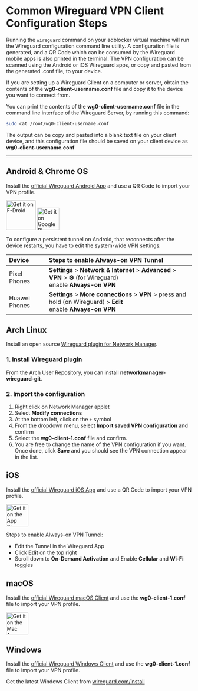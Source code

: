 # Common Wireguard VPN Client Configuration Steps

Running the `wireguard` command on your adblocker virtual machine will run the Wireguard configuration command line utility. A configuration file is generated, and a QR Code which can be consumed by the Wireguard mobile apps is also printed in the terminal. The VPN configuration can be scanned using the Android or iOS Wireguard apps, or copy and pasted from the generated .conf file, to your device.

If you are setting up a Wireguard Client on a computer or server, obtain the contents of the **wg0-client-username.conf** file and copy it to the device you want to connect from.

You can print the contents of the **wg0-client-username.conf** file in the command line interface of the Wireguard Server, by running this command:

```bash
sudo cat /root/wg0-client-username.conf
```

The output can be copy and pasted into a blank text file on your client device, and this configuration file should be saved on your client device as **wg0-client-username.conf**

---

## Android & Chrome OS

Install the [official Wireguard Android App](https://play.google.com/store/apps/details?id=com.wireguard.android) and use a QR Code to import your VPN profile.

<a href="https://f-droid.org/en/packages/com.wireguard.android/" target="_blank">
<img src="./images/logos/f-droid.svg" alt="Get it on F-Droid" height="80"></a>
<a href="https://play.google.com/store/apps/details?id=com.wireguard.android" target="_blank">
<img src="./images/logos/google-play.svg" alt="Get it on Google Play" height="60"></a>

To configure a persistent tunnel on Android, that reconnects after the device restarts, you have to edit the system-wide VPN settings:

| Device | Steps to enable Always-on VPN Tunnel |
| :------| :------------------------------------|
| Pixel Phones | **Settings** > **Network & Internet** > **Advanced** > **VPN** > **⚙** (for Wireguard) <br>enable **Always-on VPN** |
| Huawei Phones | **Settings** > **More connections** > **VPN** > press and hold (on Wireguard) > **Edit** <br>enable **Always-on VPN** |

## Arch Linux

Install an open source [Wireguard plugin for Network Manager](https://github.com/max-moser/network-manager-wireguard/).

### 1. Install Wireguard plugin

From the Arch User Repository, you can install **networkmanager-wireguard-git**.

### 2. Import the configuration

  1. Right click on Network Manager applet
  2. Select **Modify connections**
  3. At the bottom left, click on the `+` symbol
  4. From the dropdown menu, select **Import saved VPN configuration** and confirm
  5. Select the **wg0-client-1.conf** file and confirm.
  6. You are free to change the name of the VPN configuration if you want. Once done, click **Save** and you should see the VPN connection appear in the list.

## iOS

Install the [official Wireguard iOS App](https://itunes.apple.com/us/app/wireguard/id1441195209?ls=1&mt=8) and use a QR Code to import your VPN profile.

<a href="https://itunes.apple.com/us/app/wireguard/id1441195209?ls=1&mt=8" target="_blank">
<img src="./images/logos/app-store.svg" alt="Get it on the App Store" height="60"></a>

Steps to enable Always-on VPN Tunnel:

  - Edit the Tunnel in the Wireguard App
  - Click **Edit** on the top right
  - Scroll down to **On-Demand Activation** and Enable **Cellular** and **Wi-Fi** toggles

## macOS

Install the [official Wireguard macOS Client](https://itunes.apple.com/us/app/wireguard/id1451685025?ls=1&mt=12) and use the **wg0-client-1.conf** file to import your VPN profile.

<a href="https://itunes.apple.com/us/app/wireguard/id1451685025?ls=1&mt=12" target="_blank">
<img src="./images/logos/app-store-macOS.svg" alt="Get it on the Mac App Store" height="60"></a>

## Windows

Install the [official Wireguard Windows Client](https://www.wireguard.com/install/) and use the **wg0-client-1.conf** file to import your VPN profile.

Get the latest Windows Client from [wireguard.com/install](https://www.wireguard.com/install/)

